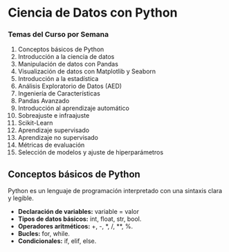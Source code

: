 # Ciencia de Datos con Python

### Temas del Curso por Semana
1. Conceptos básicos de Python
2. Introducción a la ciencia de datos
3. Manipulación de datos con Pandas
4. Visualización de datos con Matplotlib y Seaborn
5. Introducción a la estadística
6. Análisis Exploratorio de Datos (AED)
7. Ingeniería de Características
8. Pandas Avanzado
9. Introducción al aprendizaje automático
10. Sobreajuste e infraajuste
11. Scikit-Learn
12. Aprendizaje supervisado
13. Aprendizaje no supervisado
14. Métricas de evaluación
15. Selección de modelos y ajuste de hiperparámetros

## Conceptos básicos de Python
Python es un lenguaje de programación interpretado con una sintaxis clara y legible.
- **Declaración de variables:** variable = valor
- **Tipos de datos básicos:** int, float, str, bool.
- **Operadores aritméticos:** +, -, *, /, **, %.
- **Bucles:** for, while.
- **Condicionales:** if, elif, else.